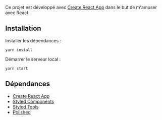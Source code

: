 Ce projet est développé avec [Create React App](https://github.com/facebookincubator/create-react-app) dans le but de m'amuser avec React.

## Installation

Installer les dépendances :

```
yarn install
```

Démarrer le serveur local :

```
yarn start
```

## Dépendances

* [Create React App](https://github.com/facebookincubator/create-react-app)
* [Styled Components](https://www.styled-components.com/)
* [Styled Tools](https://github.com/diegohaz/styled-tools)
* [Polished](https://polished.js.org)